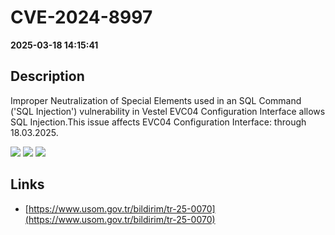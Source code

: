 # CVE-2024-8997

**2025-03-18 14:15:41**

## Description
Improper Neutralization of Special Elements used in an SQL Command ('SQL Injection') vulnerability in Vestel EVC04 Configuration Interface allows SQL Injection.This issue affects EVC04 Configuration Interface: through 18.03.2025.

![](https://img.shields.io/static/v1?label=Score&message=9.8&color=red)
![](https://img.shields.io/static/v1?label=Severity&message=CRITICAL&color=red)
![](https://img.shields.io/static/v1?label=CWE&message=SQL&color=green)

## Links
- [https://www.usom.gov.tr/bildirim/tr-25-0070](https://www.usom.gov.tr/bildirim/tr-25-0070)
